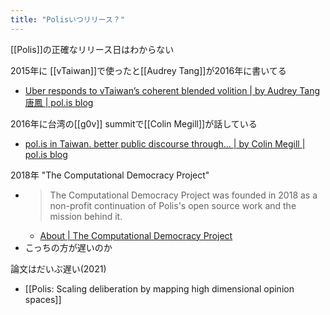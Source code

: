 ```yaml
---
title: "Polisいつリリース？"
---
```


[[Polis]]の正確なリリース日はわからない

2015年に [[vTaiwan]]で使ったと[[Audrey Tang]]が2016年に書いてる
- [Uber responds to vTaiwan’s coherent blended volition | by Audrey Tang 唐鳳 | pol.is blog](https://blog.pol.is/uber-responds-to-vtaiwans-coherent-blended-volition-3e9b75102b9b)

2016年に台湾の[[g0v]] summitで[[Colin Megill]]が話している
- [pol.is in Taiwan. better public discourse through… | by Colin Megill | pol.is blog](https://blog.pol.is/pol-is-in-taiwan-da7570d372b5)

2018年 "The Computational Democracy Project"
- > The Computational Democracy Project was founded in 2018 as a non-profit continuation of Polis's open source work and the mission behind it.
    - [About | The Computational Democracy Project](https://compdemocracy.org/about)
- こっちの方が遅いのか

論文はだいぶ遅い(2021)
- [[Polis: Scaling deliberation by mapping high dimensional opinion spaces]]
